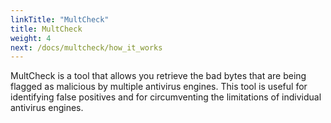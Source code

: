 ```yaml
---
linkTitle: "MultCheck"
title: MultCheck
weight: 4
next: /docs/multcheck/how_it_works
---
```


MultCheck is a tool that allows you retrieve the bad bytes that are being flagged as malicious by multiple antivirus engines. This tool is useful for identifying false positives and for circumventing the limitations of individual antivirus engines.
